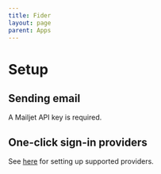 ```yaml
---
title: Fider
layout: page
parent: Apps
---
```


# Setup

## Sending email
A Mailjet API key is required.

## One-click sign-in providers
See [here](https://fider.io/docs/configuring-oauth) for setting up supported providers.
